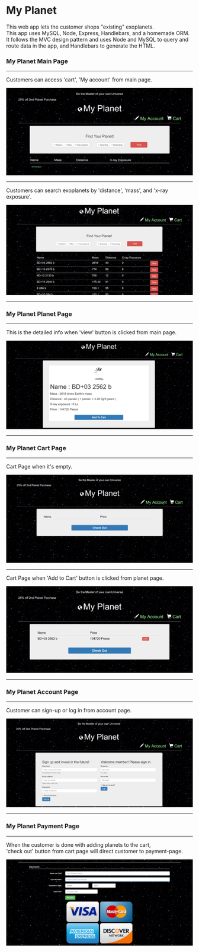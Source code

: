 # My Planet

This web app lets the customer shops "existing" exoplanets.<br>
This app uses MySQL, Node, Express, Handlebars, and a homemade ORM.<br>
It follows the MVC design pattern and uses Node and MySQL to query and route data in the app, and Handlebars to generate the HTML.

### My Planet Main Page

***

Customers can access 'cart', 'My account' from main page.

![Main Page - default](public/assets/img/main-page.png)

***

Customers can search exoplanets by 'distance', 'mass', and 'x-ray exposure'. 

![Main Page - default](public/assets/img/search.png)

***

### My Planet Planet Page

***
This is the detailed info when 'view' button is clicked from main page.

![Planet Page](public/assets/img/planet-page.png)

***

### My Planet Cart Page

***

Cart Page when it's empty.

![Cart Page - empty](public/assets/img/cart-empty.png)

***

Cart Page when 'Add to Cart' button is clicked from planet page.

![Cart Page - empty](public/assets/img/cart-not-empty.png)

***

### My Planet Account Page

***

Customer can sign-up or log in from account page.

![Account Page](public/assets/img/account-page.png)

***

### My Planet Payment Page

***

When the customer is done with adding planets to the cart, <br>
'check out' button from cart page will direct customer to payment-page.

![Payment Page](public/assets/img/payment.png)
